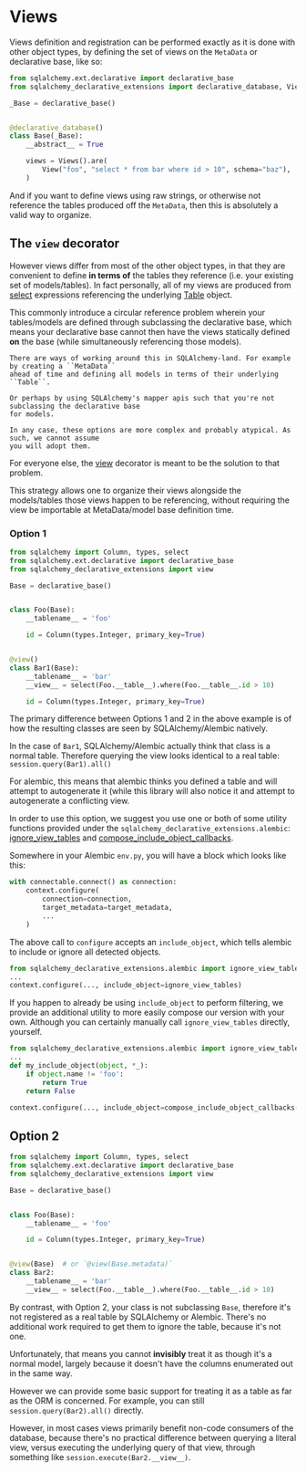 # Views

Views definition and registration can be performed exactly as it is done with other object
types, by defining the set of views on the `MetaData` or declarative base, like so:

```python
from sqlalchemy.ext.declarative import declarative_base
from sqlalchemy_declarative_extensions import declarative_database, View, Views

_Base = declarative_base()


@declarative_database()
class Base(_Base):
    __abstract__ = True

    views = Views().are(
        View("foo", "select * from bar where id > 10", schema="baz"),
    )
```

And if you want to define views using raw strings, or otherwise not reference the tables
produced off the `MetaData`, then this is absolutely a valid way to organize.

## The `view` decorator

However views differ from most of the other object types, in that they are convenient to
define **in terms of** the tables they reference (i.e. your existing set of models/tables).
In fact personally, all of my views are produced from [select](sqlalchemy.sql.expression.select) expressions
referencing the underlying [Table](sqlalchemy.schema.Table) object.

This commonly introduce a circular reference problem wherein your tables/models are defined
through subclassing the declarative base, which means your declarative base cannot then
have the views statically defined **on** the base (while simultaneously referencing those models).

```{note}
There are ways of working around this in SQLAlchemy-land. For example by creating a ``MetaData``
ahead of time and defining all models in terms of their underlying ``Table``.

Or perhaps by using SQLAlchemy's mapper apis such that you're not subclassing the declarative base
for models.

In any case, these options are more complex and probably atypical. As such, we cannot assume
you will adopt them.
```

For everyone else, the [view](sqlalchemy_declarative_extensions.view) decorator is meant to be the
solution to that problem.

This strategy allows one to organize their views alongside the models/tables those
views happen to be referencing, without requiring the view be importable at MetaData/model base
definition time.

### Option 1

```python
from sqlalchemy import Column, types, select
from sqlalchemy.ext.declarative import declarative_base
from sqlalchemy_declarative_extensions import view

Base = declarative_base()


class Foo(Base):
    __tablename__ = 'foo'

    id = Column(types.Integer, primary_key=True)


@view()
class Bar1(Base):
    __tablename__ = 'bar'
    __view__ = select(Foo.__table__).where(Foo.__table__.id > 10)

    id = Column(types.Integer, primary_key=True)
```

The primary difference between Options 1 and 2 in the above example is of how the
resulting classes are seen by SQLAlchemy/Alembic natively.

In the case of `Bar1`, SQLAlchemy/Alembic actually think that class is a normal table.
Therefore querying the view looks identical to a real table: `session.query(Bar1).all()`

For alembic, this means that alembic thinks you defined a table and will attempt to
autogenerate it (while this library will also notice it and attempt to autogenerate
a conflicting view.

In order to use this option, we suggest you use one or both of some utility functions provided
under the `sqlalchemy_declarative_extensions.alembic`: [ignore_view_tables](sqlalchemy_declarative_extensions.alembic.ignore_view_tables)
and [compose_include_object_callbacks](sqlalchemy_declarative_extensions.alembic.compose_include_object_callbacks).

Somewhere in your Alembic `env.py`, you will have a block which looks like this:

```python
with connectable.connect() as connection:
    context.configure(
        connection=connection,
        target_metadata=target_metadata,
        ...
    )
```

The above call to `configure` accepts an `include_object`, which tells alembic to include or ignore
all detected objects.

```python
from sqlalchemy_declarative_extensions.alembic import ignore_view_tables
...
context.configure(..., include_object=ignore_view_tables)
```

If you happen to already be using `include_object` to perform filtering, we provide an additional
utility to more easily compose our version with your own. Although you can certainly manually call
`ignore_view_tables` directly, yourself.

```python
from sqlalchemy_declarative_extensions.alembic import ignore_view_tables, compose_include_object_callbacks
...
def my_include_object(object, *_):
    if object.name != 'foo':
        return True
    return False

context.configure(..., include_object=compose_include_object_callbacks(my_include_object, ignore_view_tables))
```

## Option 2

```python
from sqlalchemy import Column, types, select
from sqlalchemy.ext.declarative import declarative_base
from sqlalchemy_declarative_extensions import view

Base = declarative_base()


class Foo(Base):
    __tablename__ = 'foo'

    id = Column(types.Integer, primary_key=True)


@view(Base)  # or `@view(Base.metadata)`
class Bar2:
    __tablename__ = 'bar'
    __view__ = select(Foo.__table__).where(Foo.__table__.id > 10)
```

By contrast, with Option 2, your class is not subclassing `Base`, therefore it's
not registered as a real table by SQLAlchemy or Alembic. There's no additional
work required to get them to ignore the table, because it's not one.

Unfortunately, that means you cannot **invisibly** treat it as though it's a normal model,
largely because it doesn't have the columns enumerated out in the same way.

However we can provide some basic support for treating it as a table as far as the ORM is concerned.
For example, you can still `session.query(Bar2).all()` directly.

However, in most cases views primarily benefit non-code consumers of the database, because there's
no practical difference between querying a literal view, versus executing the underlying query
of that view, through something like `session.execute(Bar2.__view__)`.
